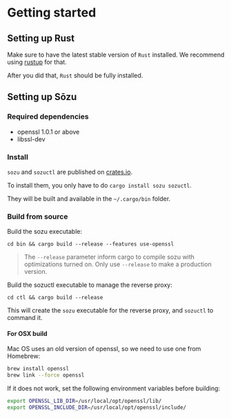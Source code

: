 # Getting started

## Setting up Rust

Make sure to have the latest stable version of `Rust` installed.
We recommend using [rustup][ru] for that.

After you did that, `Rust` should be fully installed.

## Setting up Sōzu

### Required dependencies

- openssl 1.0.1 or above
- libssl-dev

### Install

`sozu` and `sozuctl` are published on [crates.io][cr].

To install them, you only have to do `cargo install sozu sozuctl`.

They will be built and available in the `~/.cargo/bin` folder.

### Build from source

Build the sozu executable:

`cd bin && cargo build --release --features use-openssl`

> The `--release` parameter inform cargo to compile sozu with optimizations turned on.
> Only use `--release` to make a production version.

Build the sozuctl executable to manage the reverse proxy:

`cd ctl && cargo build --release`

This will create the `sozu` executable for the reverse proxy, and `sozuctl` to command it.

[ru]: https://rustup.rs
[cr]: https://crates.io/

#### For OSX build

Mac OS uses an old version of openssl, so we need to use one from Homebrew:

```bash
brew install openssl
brew link --force openssl
```

If it does not work, set the following environment variables before building:

```bash
export OPENSSL_LIB_DIR=/usr/local/opt/openssl/lib/
export OPENSSL_INCLUDE_DIR=/usr/local/opt/openssl/include/
```
